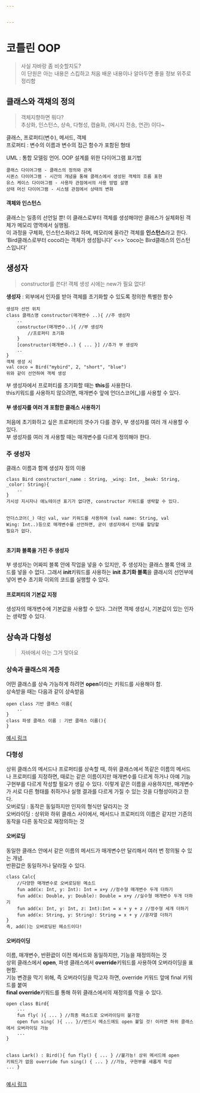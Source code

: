 ```yaml
---


---
```


<h1 id="코틀린-oop">코틀린 OOP</h1>
<blockquote>
<p>사실 자바랑 좀 비슷할지도?<br>
이 단원은 아는 내용은 스킵하고 처음 배운 내용이나 알아두면 좋을 정보 위주로 정리함</p>
</blockquote>
<h2 id="클래스와-객채의-정의">클래스와 객채의 정의</h2>
<blockquote>
<p>객체지향하면 뭐다?<br>
추상화, 인스턴스, 상속, 다형성, 캡슐화, (메시지 전송, 연관) 이다~</p>
</blockquote>
<p>클래스, 프로퍼티(변수), 메서드, 객체<br>
프로퍼티 : 변수의 이름과 변수의 접근 함수가 포함된 형태</p>
<p>UML : 통합 모델링 언어. OOP 설계를 위한 다이어그램 표기법</p>
<pre><code>클래스 다이어그램 - 클래스의 정의와 관계
시퀸스 다이어그램 - 시간의 개념을 통해 클래스에서 생성된 객체의 흐름 표현
유스 케이스 다이아그램 - 사용자 관점에서의 사용 방법 설명
상태 머신 다이어그램 - 시스템 관점에서 상태의 변화
</code></pre>
<h4 id="객체와-인스턴스">객체와 인스턴스</h4>
<p>클래스는 일종의 선언일 뿐! 이 클래스로부터 객체를 생성해야만 클래스가 실체화된 객체가 메모리 영역에서 실행됨.<br>
이 과정을 구체화, 인스턴스화라고 하며, 메모리에 올라간 객체를 <strong>인스턴스</strong>라고 한다.<br>
‘Bird클래스로부터 coco라는 객체가 생성됩니다’ &lt;=&gt; ‘coco는 Bird클래스의 인스턴스입니다’</p>
<h2 id="생성자">생성자</h2>
<blockquote>
<p>constructor를 쓴다! 객체 생성 시에는 new가 필요 없다!</p>
</blockquote>
<p><strong>생성자</strong> : 외부에서 인자를 받아 객체를 초기화할 수 있도록 정의한 특별한 함수</p>
<pre><code>생성자 선언 위치
class 클래스명 constructor(매개변수 ..){ //주 생성자
	..
	constructor(매개변수..){ //부 생성자
		//프로퍼티 초기화
	}
	[constructor(매개변수..) { ... }] //추가 부 생성자
	..
}
객체 생성 시
val coco = Bird("mybird", 2, "short", "blue")
위와 같이 선언하여 객체 생성
</code></pre>
<p>부 생성자에서 프로퍼티를 초기화할 때는 <strong>this</strong>를 사용한다.<br>
this키워드를 사용하지 않으려면, 매개변수 앞에 언더스코어(<strong>_</strong>)를 사용할 수 있다.</p>
<h4 id="부-생성자를-여러-개-포함한-클래스-사용하기">부 생성자를 여러 개 포함한 클래스 사용하기</h4>
<p>처음에 초기화하고 싶은 프로퍼티의 갯수가 다를 경우, 부 생성자를 여러 개 사용할 수 있다.<br>
부 생성자를 여러 개 사용할 때는 매개변수를 다르게 정의해야 한다.</p>
<h3 id="주-생성자">주 생성자</h3>
<p>클래스 이름과 함께 생성자 정의 이용</p>
<pre><code>class Bird constructor(_name : String, _wing: Int, _beak: String, _color: String){
	..
}
가시성 지시자나 애노테이션 표기가 없다면, constructor 키워드를 생략할 수 있다.

언더스코어(_) 대신 val, var 키워드를 사용하여 (val name: String, val Wing: Int..)등으로
매개변수를 선언하면, 굳이 생성자에서 인자를 할당할 필요가 없다. 
</code></pre>
<h4 id="초기화-블록을-가진-주-생성자">초기화 블록을 가진 주 생성자</h4>
<p>부 생성자는 어짜피 블록 안에 작업을 넣을 수 있지만, 주 생성자는 클래스 블록 안에 코드를 넣을 수 없다. 그래서 <strong>init</strong>키워드를 사용하는 <strong>init 초기화 블록</strong>을 클래시의 선언부에 넣어 변수 초기화 이외의 코드를 실행할 수 있다.</p>
<h4 id="프로퍼티의-기본값-지정">프로퍼티의 기본값 지정</h4>
<p>생성자의 매개변수에 기본값을 사용할 수 있다. 그러면 객체 생성시, 기본값이 있는 인자는 생략할 수 있다.</p>
<h2 id="상속과-다형성">상속과 다형성</h2>
<blockquote>
<p>자바에서 아는 그거 맞아요</p>
</blockquote>
<h3 id="상속과-클래스의-계층">상속과 클래스의 계층</h3>
<p>어떤 클래스를 상속 가능하게 하려면 <strong>open</strong>이라는 키워드를 사용해야 함.<br>
상속받을 때는 다음과 같이 상속받음</p>
<pre><code>open class 기반 클래스 이름{
	..
}
class 파생 클래스 이름 : 기반 클래스 이름(){
}
</code></pre>
<p><a href="https://github.com/Walkers15/Kotlin/blob/master/BirdChildClasses.kt">예시 링크</a></p>
<h3 id="다형성">다형성</h3>
<p>상위 클래스의 메서드나 프로퍼티를 상속할 때, 하위 클래스에서 똑같은 이름의 메서드나 프로퍼티를 지정하면, 때로는 같은 이름이지만 매개변수를 다르게 하거나 아예 기능 구현부를 다르게 작성할 필요가 생길 수 있다. 이렇게 같은 이름을 사용하지만, 매개변수가 서로 다른 형태를 취하거나 실행 결과를 다르게 가질 수 있는 것을 다형성이라고 한다.<br>
오버로딩 : 동작은 동일하지만 인자의 형식만 달라지는 것<br>
오버라이딩 : 상위와 하위 클래스 사이에서, 메서드나 프로퍼티의 이름은 같지만 기존의 동작을 다른 동작으로 재정의하는 것</p>
<h4 id="오버로딩">오버로딩</h4>
<p>동일한 클래스 안에서 같은 이름의 메서드가 매개변수만 달리해서 여러 번 정의될 수 있는 개념.<br>
반환값은 동일하거나 달라질 수 있다.</p>
<pre><code>class Calc{
	//다양한 매개변수로 오버로딩된 메소드
	fun add(x: Int, y: Int): Int = x+y //정수형 매개변수 두개 더하기
	fun add(x: Double, y: Double): Double = x+y //실수형 매개변수 두개 더하기
	fun add(x: Int, y: Int, z: Int):Int = x + y + z //정수형 세개 더하기
	fun add(x: String, y: String): String = x + y //문자열 더하기
}
즉, add()는 오버로딩된 메소드이다!
</code></pre>
<h4 id="오버라이딩">오버라이딩</h4>
<p>이름, 매개변수, 반환괎이 이전 메서드와 동일하지만, 기능을 재정의하는 것<br>
상위 클래스에서 <strong>open</strong>, 파생 클래스에서 <strong>override</strong>키워드를 사용하여 오버라이딩을 표현함.<br>
기능 변경을 막기 위해, 즉 오버라이딩을 막고자 하면, override 키워드 앞에 final 키워드를 붙여<br>
<strong>final override</strong>키워드를 통해 하위 클래스에서의 재정의를 막을 수 있다.</p>
<pre><code>open class Bird{
	...
	fun fly( ){ ... } //최종 메소드로 오버라이딩이 불가함
	open fun sing( ){ ... }//반드시 메소드에도 open 붙일 것! 이러면 하위 클래스에서 오버라이딩 가능
	...
}

class Lark() : Bird(){
	fun fly() { ... } //불가능! 상위 메서드에 open 키워드가 없음
	override fun sing() { ... } //가능, 구현부를 새롭게 작성
	...
}
</code></pre>
<p><a href="https://github.com/Walkers15/Kotlin/blob/master/BirdOverrideEx.kt">예시 링크</a></p>


